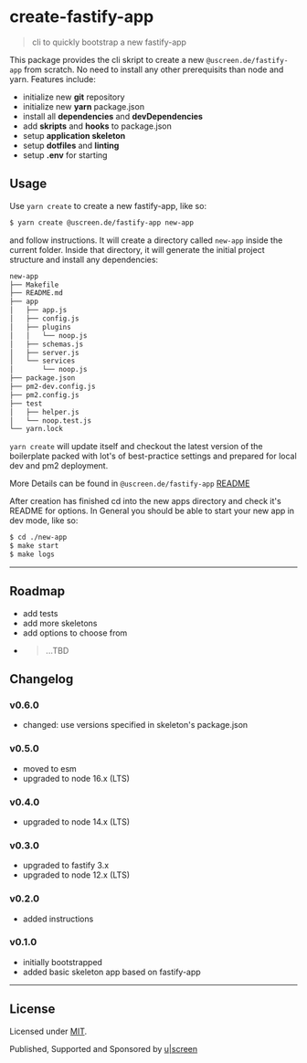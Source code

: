 # create-fastify-app

> cli to quickly bootstrap a new fastify-app

This package provides the cli skript to create a new `@uscreen.de/fastify-app` from scratch. No need to install any other prerequisits than node and yarn. Features include:

* initialize new __git__ repository
* initialize new __yarn__ package.json
* install all __dependencies__ and __devDependencies__
* add __skripts__ and __hooks__ to package.json
* setup __application skeleton__
* setup __dotfiles__ and __linting__
* setup __.env__ for starting

## Usage

Use `yarn create` to create a new fastify-app, like so:

```bash
$ yarn create @uscreen.de/fastify-app new-app
```

and follow instructions. It will create a directory called `new-app` inside the current folder.
Inside that directory, it will generate the initial project structure and install any dependencies:

```bash
new-app
├── Makefile
├── README.md
├── app
│   ├── app.js
│   ├── config.js
│   ├── plugins
│   │   └── noop.js
│   ├── schemas.js
│   ├── server.js
│   └── services
│       └── noop.js
├── package.json
├── pm2-dev.config.js
├── pm2.config.js
├── test
│   ├── helper.js
│   └── noop.test.js
└── yarn.lock
```

`yarn create` will update itself and checkout the latest version of the boilerplate packed with lot's of best-practice settings and prepared for local dev and pm2 deployment.

More Details can be found in `@uscreen.de/fastify-app` [README](https://www.npmjs.com/package/@uscreen.de/fastify-app)

After creation has finished cd into the new apps directory and check it's README for options. In General you should be able to start your new app in dev mode, like so:

```bash
$ cd ./new-app
$ make start
$ make logs
```

---

## Roadmap

- add tests
- add more skeletons
- add options to choose from
- > ...TBD

## Changelog

### v0.6.0

- changed: use versions specified in skeleton's package.json

### v0.5.0

- moved to esm
- upgraded to node 16.x (LTS)

### v0.4.0

- upgraded to node 14.x (LTS)

### v0.3.0

- upgraded to fastify 3.x
- upgraded to node 12.x (LTS)

### v0.2.0

- added instructions

### v0.1.0

- initially bootstrapped
- added basic skeleton app based on fastify-app

---

## License

Licensed under [MIT](./LICENSE).

Published, Supported and Sponsored by [u|screen](https://uscreen.de)
